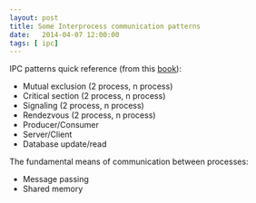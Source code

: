 ```yaml
---
layout: post
title: Some Interprocess communication patterns
date:   2014-04-07 12:00:00
tags: [ ipc]
---
```


IPC patterns quick reference (from this [book][book]):

- Mutual exclusion (2 process, n process)
- Critical section (2 process, n process)
- Signaling (2 process, n process)
- Rendezvous (2 process, n process)
- Producer/Consumer
- Server/Client
- Database update/read

The fundamental means of communication between processes:

- Message passing
- Shared memory

[book]: http://www.cs.unm.edu/~crowley/osbook/begin.html

